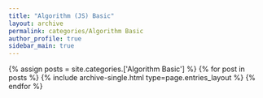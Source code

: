 ```yaml
---
title: "Algorithm (JS) Basic"
layout: archive
permalink: categories/Algorithm Basic
author_profile: true
sidebar_main: true
---
```


<!--assign posts에만 변수 변경 -->
{% assign posts = site.categories.['Algorithm Basic'] %}
{% for post in posts %} {% include archive-single.html type=page.entries_layout %} {% endfor %}